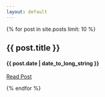 ```yaml
---
layout: default
---
```


{% for post in site.posts limit: 10 %}
<div class="row-fluid">
	<div class="span12">
		<h2>{{ post.title }}</h2>
		<h4>{{ post.date | date_to_long_string }}</h4>
		<p>
			<a href=" {{ post.url }}">Read Post</a>
		</p>
	</div>
</div>
{% endfor %}